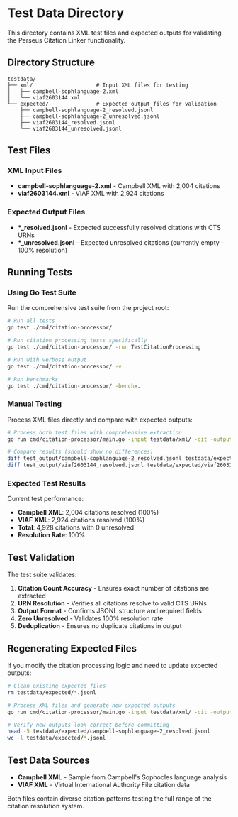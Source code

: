 # Test Data Directory

This directory contains XML test files and expected outputs for validating the Perseus Citation Linker functionality.

## Directory Structure

```
testdata/
├── xml/                    # Input XML files for testing
│   ├── campbell-sophlanguage-2.xml
│   └── viaf2603144.xml
└── expected/               # Expected output files for validation
    ├── campbell-sophlanguage-2_resolved.jsonl
    ├── campbell-sophlanguage-2_unresolved.jsonl
    ├── viaf2603144_resolved.jsonl
    └── viaf2603144_unresolved.jsonl
```

## Test Files

### XML Input Files
- **campbell-sophlanguage-2.xml** - Campbell XML with 2,004 citations
- **viaf2603144.xml** - VIAF XML with 2,924 citations

### Expected Output Files
- **\*_resolved.jsonl** - Expected successfully resolved citations with CTS URNs
- **\*_unresolved.jsonl** - Expected unresolved citations (currently empty - 100% resolution)

## Running Tests

### Using Go Test Suite

Run the comprehensive test suite from the project root:

```bash
# Run all tests
go test ./cmd/citation-processor/

# Run citation processing tests specifically
go test ./cmd/citation-processor/ -run TestCitationProcessing

# Run with verbose output
go test ./cmd/citation-processor/ -v

# Run benchmarks
go test ./cmd/citation-processor/ -bench=.
```

### Manual Testing

Process XML files directly and compare with expected outputs:

```bash
# Process both test files with comprehensive extraction
go run cmd/citation-processor/main.go -input testdata/xml/ -cit -output test_output/

# Compare results (should show no differences)
diff test_output/campbell-sophlanguage-2_resolved.jsonl testdata/expected/campbell-sophlanguage-2_resolved.jsonl
diff test_output/viaf2603144_resolved.jsonl testdata/expected/viaf2603144_resolved.jsonl
```

### Expected Test Results

Current test performance:
- **Campbell XML**: 2,004 citations resolved (100%)
- **VIAF XML**: 2,924 citations resolved (100%)
- **Total**: 4,928 citations with 0 unresolved
- **Resolution Rate**: 100%

## Test Validation

The test suite validates:

1. **Citation Count Accuracy** - Ensures exact number of citations are extracted
2. **URN Resolution** - Verifies all citations resolve to valid CTS URNs
3. **Output Format** - Confirms JSONL structure and required fields
4. **Zero Unresolved** - Validates 100% resolution rate
5. **Deduplication** - Ensures no duplicate citations in output

## Regenerating Expected Files

If you modify the citation processing logic and need to update expected outputs:

```bash
# Clean existing expected files
rm testdata/expected/*.jsonl

# Process XML files and generate new expected outputs
go run cmd/citation-processor/main.go -input testdata/xml/ -cit -output testdata/expected/

# Verify new outputs look correct before committing
head -5 testdata/expected/campbell-sophlanguage-2_resolved.jsonl
wc -l testdata/expected/*.jsonl
```

## Test Data Sources

- **Campbell XML** - Sample from Campbell's Sophocles language analysis
- **VIAF XML** - Virtual International Authority File citation data

Both files contain diverse citation patterns testing the full range of the citation resolution system.